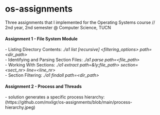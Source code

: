 # os-assignments
Three assignments that I implemented for the Operating Systems course // 2nd year, 2nd semester @ Computer Science, TUCN

<h4>Assignment 1 - File System Module</h4>
- Listing Directory Contents: <i>./a1 list [recursive] &lt;filtering_options&gt; path=&lt;dir_path&gt; <br></i>
- Identifying and Parsing Section Files: <i>./a1 parse path=&lt;file_path&gt;</i> <br>
- Working With Sections: <i> ./a1 extract path=&ly;file_path&gt; section=&lt;sect_nr&gt; line=&lt;line_nr&gt; </i><br>
- Section Filtering: <i> ./a1 findall path=&lt;dir_path&gt; </i><br>

<h4>Assignment 2 - Process and Threads</h4>
- solution generates a specific process hierarchy: (https://github.com/mxligr/os-assignments/blob/main/process-hierarchy.jpeg)



